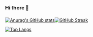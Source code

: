 ### Hi there 👋
###

[![Anurag's GitHub stats](https://github-readme-stats.vercel.app/api?username=hetsianyn&show_icons=true&theme=tokyonight)](https://github.com/anuraghazra/github-readme-stats)[![GitHub Streak](http://github-readme-streak-stats.herokuapp.com?user=hetsianyn&theme=tokyonight&date_format=n%2Fj%5B%2FY%5D)](https://git.io/streak-stats)

[![Top Langs](https://github-readme-stats.vercel.app/api/top-langs/?username=hetsianyn&layout=compact&theme=tokyonight&langs_count=6)](https://github.com/anuraghazra/github-readme-stats)


<!--
**hetsianyn/hetsianyn** is a ✨ _special_ ✨ repository because its `README.md` (this file) appears on your GitHub profile.

Here are some ideas to get you started:

- 🔭 I’m currently working on ...
- 🌱 I’m currently learning ...
- 👯 I’m looking to collaborate on ...
- 🤔 I’m looking for help with ...
- 💬 Ask me about ...
- 📫 How to reach me: ...
- 😄 Pronouns: ...
- ⚡ Fun fact: ...
-->
